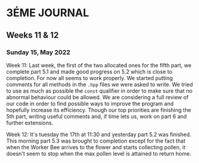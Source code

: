 # 3ÉME JOURNAL

## Weeks 11 & 12

### Sunday 15, May 2022

Week 11:
Last week, the first of the two allocated ones for the fifth part, we complete part 5.1 and made good progress on
5.2 which is close to completion. For now all seems to work properly. We started putting comments for all methods in the
`.hpp` files we were asked to write. We tried to use as much as possible the `const` qualifier in order to make sure 
that no abnormal behaviour could be allowed. We are considering a full review of our code in order to find possible ways to improve 
the program and hopefully increase its efficiency. Though our top priorities are finishing the 5th part, writing useful comments and, if time lets us, 
work on part 6 and further extensions.

Week 12:
It's tuesday the 17th at 11:30 and yesterday part 5.2 was finished. This morning part 5.3 was brought to completion except for
the fact that when the Worker Bee arrives to the flower and starts collecting pollen, it doesn't seem to stop when the max pollen
level is attained to return home.
